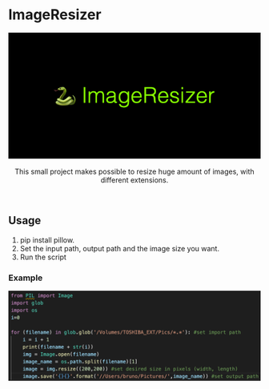 # ImageResizer
<p align="center">
  <img src="images/ImageResizer.png" />
</p>
<p align="center">This small project makes possible to resize huge amount of images, with different extensions.</p>
<br/>

## Usage

1. pip install pillow. 
2. Set the input path, output path and the image size you want. 
3. Run the script  

### Example

<p align="center">
  <img src="images/Code.png" />
</p>

